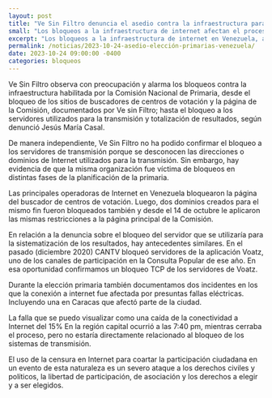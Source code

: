```yaml
---
layout: post
title: "Ve Sin Filtro denuncia el asedio contra la infraestructura para la celebración de la elección primaria en Venezuela"
small: "Los bloqueos a la infraestructura de internet afectan el proceso de las primarias 2023 en Venezuela"
excerpt: "Los bloqueos a la infraestructura de internet en Venezuela, afecta a sitios de búsqueda de centros de votación y servidores de transmisión de resultados electorales."
permalink: /noticias/2023-10-24-asedio-elección-primarias-venezuela/
date: 2023-10-24 09:00:00 -0400
categories: bloqueos
---
```

Ve Sin Filtro observa con preocupación y alarma los bloqueos contra la infraestructura habilitada por la Comisión Nacional de Primaria, desde el bloqueo de los sitios de buscadores de centros de votación y la página de la Comisión, documentados por Ve sin Filtro; hasta el bloqueo a los servidores utilizados para la transmisión y totalización de resultados, según denunció Jesús María Casal.


De manera independiente, Ve Sin Filtro no ha podido confirmar el bloqueo a los servidores de transmisión porque se desconocen las direcciones o dominios de Internet utilizados para la transmisión. Sin embargo, hay evidencia de que la misma organización fue víctima de bloqueos en distintas fases de la planificación de la primaria.


Las principales operadoras de Internet en Venezuela bloquearon la página del buscador de centros de votación. Luego, dos dominios creados para el mismo fin fueron bloqueados también y desde el 14 de octubre le aplicaron las mismas restricciones a la página principal de la Comisión. 


En relación a la denuncia sobre el bloqueo del servidor que se utilizaría para la sistematización de los resultados, hay antecedentes similares. En el pasado (diciembre 2020) CANTV bloqueó servidores de la aplicación Voatz, uno de los canales de participación en la Consulta Popular de ese año. En esa oportunidad confirmamos un bloqueo TCP de los servidores de Voatz. 

Durante la elección primaria también documentamos dos incidentes en los que la conexión a internet fue afectada por presuntas fallas eléctricas. Incluyendo una en Caracas que afectó parte de la ciudad. 

La falla que se puedo visualizar como una caída de la conectividad a Internet del 15% En la región capital ocurrió a las 7:40 pm, mientras cerraba el proceso, pero no estaría directamente relacionado al bloqueo de los sistemas de transmisión.

El uso de la censura en Internet para coartar la participación ciudadana en un evento de esta naturaleza es un severo ataque a los derechos civiles y políticos, la libertad de participación, de asociación y los derechos a elegir y a ser elegidos.    

